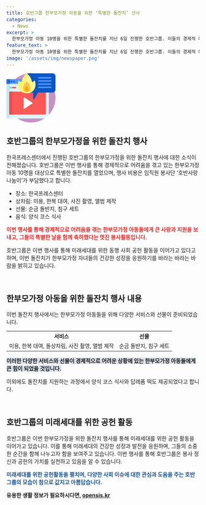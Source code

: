 ```yaml
---
title: 호반그룹 한부모가정 아동을 위한 ‘특별한 돌잔치’ 선사
categories:
  - News
excerpt: >
  한부모가정 아동 10명을 위한 특별한 돌잔치를 지난 6일 진행한 호반그룹. 이들의 경제적 어려움으로 돌잔치를 하지 못한 아동들을 위해 장소부터 앨범 제작까지 전 과정을 무료로 지원했으며, 순금 돌반지와 침구 세트를 선물로 전달했다. 또한 행사 후에는 가족들에게 양식 코스 식사와 답례품 떡도 제공했으며, 이 모든 행사 비용은 임직원 봉사단이 부담했다. 이에 호반그룹은 한부모가정, 영유아, 청소년, 청년 등을 위한 동행 사회 공헌 활동을 진행 중이며, 김세준 호반그룹 동반성장실장은 한부모가정 자녀들이 건강하게 성장하는 데 작은 보탬이 되길 바란다고 전했다.
feature_text: >
  한부모가정 아동 10명을 위한 특별한 돌잔치를 지난 6일 진행한 호반그룹. 이들의 경제적 어려움으로 돌잔치를 하지 못한 아동들을 위해 장소부터 앨범 제작까지 전 과정을 무료로 지원했으며, 순금 돌반지와 침구 세트를 선물로 전달했다. 또한 행사 후에는 가족들에게 양식 코스 식사와 답례품 떡도 제공했으며, 이 모든 행사 비용은 임직원 봉사단이 부담했다. 이에 호반그룹은 한부모가정, 영유아, 청소년, 청년 등을 위한 동행 사회 공헌 활동을 진행 중이며, 김세준 호반그룹 동반성장실장은 한부모가정 자녀들이 건강하게 성장하는 데 작은 보탬이 되길 바란다고 전했다.
image: '/assets/img/newspaper.png'
---
```


<p><img src="/assets/img/news.png" alt="rentncar 속보" /></p>

<h2 data-ke-size="size26">호반그룹의 한부모가정을 위한 돌잔치 행사</h2>

<p>한국프레스센터에서 진행된 호반그룹의 한부모가정을 위한 돌잔치 행사에 대한 소식이 전해졌습니다. 호반그룹은 이번 행사를 통해 경제적으로 어려움을 겪고 있는 한부모가정 아동 10명을 대상으로 특별한 돌잔치를 열었으며, 행사 비용은 임직원 봉사단 ‘호반사랑나눔이’가 부담했다고 합니다.</p>

<ul>
  <li>장소: 한국프레스센터</li>
  <li>상차림: 미용, 한복 대여, 사진 촬영, 앨범 제작</li>
  <li>선물: 순금 돌반지, 침구 세트</li>
  <li>음식: 양식 코스 식사</li>
</ul>

<p><b><span style="color: #ee2323;">이번 행사를 통해 경제적으로 어려움을 겪는 한부모가정 아동들에게 큰 사랑과 지원을 보내고, 그들의 특별한 날을 함께 축하했다는 멋진 봉사활동입니다.</span></b></p>

<p>호반그룹은 이번 행사를 통해 미래세대를 위한 동행 사회 공헌 활동을 이어가고 있다고 하며, 이번 돌잔치가 한부모가정 자녀들의 건강한 성장을 응원하기를 바라는 바라는 바람을 밝히고 있습니다.</p>

<p data-ke-size="size16">&nbsp;</p>

<h2 data-ke-size="size26">한부모가정 아동을 위한 돌잔치 행사 내용</h2>

<p>이번 돌잔치 행사에서는 한부모가정 아동들을 위해 다양한 서비스와 선물이 준비되었습니다.</p>

<table>
  <tr>
    <td style="text-align: center; height: 17px;"><b>서비스</b></td>
    <td style="text-align: center; height: 17px;"><b>선물</b></td>
  </tr>
  <tr>
    <td style="text-align: center; height: 17px;">미용, 한복 대여, 돌상차림, 사진 촬영, 앨범 제작</td>
    <td style="text-align: center; height: 17px;">순금 돌반지, 침구 세트</td>
  </tr>
</table>

<p><b><span style="background-color: #21538527;">이러한 다양한 서비스와 선물이 경제적으로 어려운 상황에 있는 한부모가정 아동들에게 큰 힘이 되었을 것입니다.</span></b></p>

<p>이외에도 돌잔치를 지원하는 과정에서 양식 코스 식사와 답례품 떡도 제공되었다고 합니다.</p>

<p data-ke-size="size16">&nbsp;</p>

<h2 data-ke-size="size26">호반그룹의 미래세대를 위한 공헌 활동</h2>

<p>호반그룹은 이번 한부모가정을 위한 돌잔치 행사를 통해 미래세대를 위한 공헌 활동을 이어가고 있습니다. 이를 통해 미래세대의 건강한 성장과 발전을 응원하며, 그들의 소중한 순간을 함께 나누고자 함을 보여주고 있습니다. 이번 행사를 통해 호반그룹은 봉사 정신과 공헌의 가치를 실천하고 있음을 알 수 있습니다.</p>

<p><b><span style="color: #1a5490;">미래세대를 위한 공헌활동을 펼치며, 다양한 사회 이슈에 대한 관심과 도움을 주는 호반그룹의 모습이 참으로 값지고 아름답습니다.</span><b></p>
유용한 생활 정보가 필요하시다면, <a href="https://opensis.kr" rel="dofollow">opensis.kr</a>


